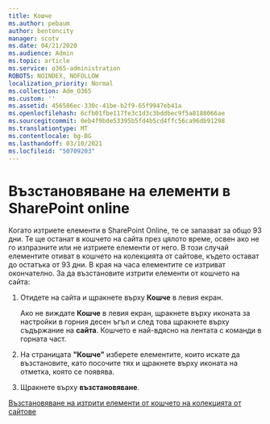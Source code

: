 ```yaml
---
title: Кошче
ms.author: pebaum
author: bentoncity
manager: scotv
ms.date: 04/21/2020
ms.audience: Admin
ms.topic: article
ms.service: o365-administration
ROBOTS: NOINDEX, NOFOLLOW
localization_priority: Normal
ms.collection: Adm_O365
ms.custom: ''
ms.assetid: 456586ec-330c-41be-b2f9-65f9947eb41a
ms.openlocfilehash: 6cfb01fbe117fe3c1d3c3bddbec9f5a8188066ae
ms.sourcegitcommit: 0eb4f9bde53395b5fd4b5cd4ffc56ca96db91298
ms.translationtype: MT
ms.contentlocale: bg-BG
ms.lasthandoff: 03/10/2021
ms.locfileid: "50709203"
---
```

# <a name="restore-items-in-sharepoint-online"></a>Възстановяване на елементи в SharePoint online

Когато изтриете елементи в SharePoint Online, те се запазват за общо 93 дни. Те ще останат в кошчето на сайта през цялото време, освен ако не го изпразните или не изтриете елементи от него. В този случай елементите отиват в кошчето на колекцията от сайтове, където остават до остатъка от 93 дни. В края на часа елементите се изтриват окончателно. За да възстановите изтрити елементи от кошчето на сайта:
  
1. Отидете на сайта и щракнете върху **Кошче** в левия екран. 
    
    Ако не виждате **Кошче** в левия екран, щракнете върху иконата за настройки в горния десен ъгъл и след това щракнете върху съдържание на **сайта**. Кошчето е най-вдясно на лентата с команди в горната част.
    
2. На страницата **"Кошче"** изберете елементите, които искате да възстановите, като посочите тях и щракнете върху иконата на отметка, която се появява. 
    
3. Щракнете върху **възстановяване**.
    
[Възстановяване на изтрити елементи от кошчето на колекцията от сайтове](https://support.microsoft.com/office/restore-items-in-the-recycle-bin-that-were-deleted-from-sharepoint-or-teams-6df466b6-55f2-4898-8d6e-c0dff851a0be)
  

